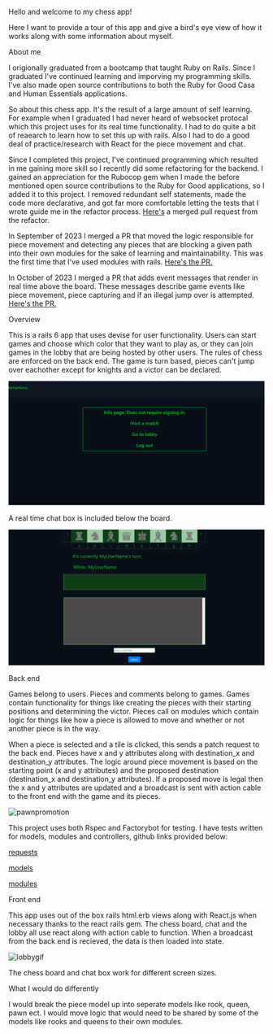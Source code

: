 Hello and welcome to my chess app!

Here I want to provide a tour of this app and give a bird's eye view of how it works along with some information about myself.

About me

I origionally graduated from a bootcamp that taught Ruby on Rails. Since I graduated I've continued learning and imporving my programming skills. I've also made open source contributions to both the Ruby for Good Casa and Human Essentials applications.

So about this chess app. It's the result of a large amount of self learning. For example when I graduated I had never heard of websocket protocal which this project uses for its real time functionality. I had to do quite a bit of reaearch to learn how to set this up with rails. Also I had to do a good deal of practice/research with React for the piece movement and chat.

Since I completed this project, I've continued programming which resulted in me gaining more skill so I recently did some refactoring for the backend. I gained an appreciation for the Rubocop gem when I made the before mentioned open source contributions to the Ruby for Good applications, so I added it to this project. I removed redundant self statements, made the code more declarative, and got far more comfortable letting the tests that I wrote guide me in the refactor process. [Here's](https://github.com/Learningstuff98/chess/pull/26/files) a merged pull request from the refactor.

In September of 2023 I merged a PR that moved the logic responsible for piece movement and detecting any pieces that are blocking a given path into their own modules for the sake of learning and maintainability. This was the first time that I've used modules with rails. [Here's the PR.](https://github.com/Learningstuff98/chess/pull/29/files)

In October of 2023 I merged a PR that adds event messages that render in real time above the board. These messages describe game events like piece movement, piece capturing and if an illegal jump over is attempted. [Here's the PR.](https://github.com/Learningstuff98/chess/pull/30/files)

Overview

This is a rails 6 app that uses devise for user functionality. Users can start games and choose which color that they want to play as, or they can join games in the lobby that are being hosted by other users. The rules of chess are enforced on the back end. The game is turn based, pieces can't jump over eachother except for knights and a victor can be declared.


![](https://github.com/Learningstuff98/chess/blob/master/app/assets/images/updatedchess.gif)


A real time chat box is included below the board.


![](https://github.com/Learningstuff98/chess/blob/master/app/assets/images/chat.gif)


Back end

Games belong to users. Pieces and comments belong to games. Games contain functionality for things like creating the pieces with their starting positions and determining the victor. Pieces call on modules which contain logic for things like how a piece is allowed to move and whether or not another piece is in the way.

When a piece is selected and a tile is clicked, this sends a patch request to the back end. Pieces have x and y attributes along with destination_x and destination_y attributes. The logic around piece movement is based on the starting point (x and y attributes) and the proposed destination (destination_x and destination_y attributes). If a proposed move is legal then the x and y attributes are updated and a broadcast is sent with action cable to the front end with the game and its pieces.

![pawnpromotion](https://user-images.githubusercontent.com/42154066/212790878-9f03e3c8-cda3-4c58-8c8c-d34030e61c6c.gif)

This project uses both Rspec and Factorybot for testing. I have tests written for models, modules and controllers, github links provided below:

[requests](https://github.com/Learningstuff98/chess/tree/master/spec/requests)

[models](https://github.com/Learningstuff98/chess/tree/master/spec/models)

[modules](https://github.com/Learningstuff98/chess/tree/master/spec/helpers)


Front end

This app uses out of the box rails html.erb views along with React.js when necessary thanks to the react rails gem. The chess board, chat and the lobby all use react along with action cable to function. When a broadcast from the back end is recieved, the data is then loaded into state.

![lobbygif](https://user-images.githubusercontent.com/42154066/212790909-5d328d23-9a63-4ee7-bb31-5e8efad1a72f.gif)

The chess board and chat box work for different screen sizes.

What I would do differently

I would break the piece model up into seperate models like rook, queen, pawn ect. I would move logic that would need to be shared by some of the models like rooks and queens to their own modules.
